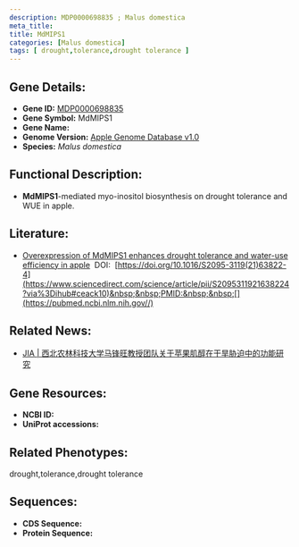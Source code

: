 ```yaml
---
description: MDP0000698835 ; Malus domestica
meta_title:
title: MdMIPS1
categories: [Malus domestica]
tags: [ drought,tolerance,drought tolerance ]
---
```


## Gene Details:
- **Gene ID:**	[MDP0000698835]()
- **Gene Symbol:** MdMIPS1
- **Gene Name:** 
- **Genome Version:** [Apple Genome Database v1.0]()
- **Species:** *Malus domestica*

## Functional Description:
   - **MdMIPS1**-mediated myo-inositol biosynthesis on drought tolerance and WUE in apple.

## Literature:
   - [Overexpression of MdMIPS1 enhances drought tolerance and water-use efficiency in apple]( https://www.sciencedirect.com/science/article/pii/S2095311921638224?via%3Dihub#ceack10)&nbsp;&nbsp;DOI:&nbsp;&nbsp;[https://doi.org/10.1016/S2095-3119(21)63822-4](https://www.sciencedirect.com/science/article/pii/S2095311921638224?via%3Dihub#ceack10)&nbsp;&nbsp;PMID:&nbsp;&nbsp;[](https://pubmed.ncbi.nlm.nih.gov//)

## Related News:
   - [JIA | 西北农林科技大学马锋旺教授团队关于苹果肌醇在干旱胁迫中的功能研究](https://mp.weixin.qq.com/s?__biz=Mzg3MDEwNDEyMg==&mid=2247531942&idx=5&sn=6a45acf1ad1ae49946685e1647fb90d7&chksm=ce90d0f3f9e759e563ba5a8cd70b0d8f599dc8ea81baf41314f85ed114925cba1be9c5dc96dd&scene=27#wechat_redirect)

## Gene Resources:
- **NCBI ID:** [](https://www.ncbi.nlm.nih.gov/gene/?term=)
- **UniProt accessions:** [](https://www.uniprot.org/uniprotkb//entry)

## Related Phenotypes:
drought,tolerance,drought tolerance

## Sequences:
- **CDS Sequence:**
- **Protein Sequence:**
